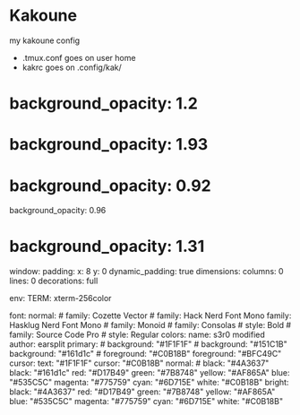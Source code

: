 # Kakoune
my kakoune config

- .tmux.conf goes on user home
- kakrc goes on .config/kak/



# background_opacity: 1.2
# background_opacity: 1.93
# background_opacity: 0.92
background_opacity: 0.96
# background_opacity: 1.31
window:
  padding:
    x: 8
    y: 0
  dynamic_padding: true
  dimensions:
    columns: 0
    lines: 0
  decorations: full

env:
  TERM: xterm-256color

font:
  normal:
    # family: Cozette Vector
    # family: Hack Nerd Font Mono
    family: Hasklug Nerd Font Mono
    # family: Monoid
    # family: Consolas
    # style: Bold
    # family: Source Code Pro
    # style: Regular
colors:
  name: s3r0 modified
  author: earsplit
  primary:
    # background: "#1F1F1F"
    # background: "#151C1B"
    background: "#161d1c"
    # foreground: "#C0B18B"
    foreground: "#BFC49C"
  cursor:
    text: "#1F1F1F"
    cursor: "#C0B18B"
  normal:
    # black: "#4A3637"
    black: "#161d1c"
    red: "#D17B49"
    green: "#7B8748"
    yellow: "#AF865A"
    blue: "#535C5C"
    magenta: "#775759"
    cyan: "#6D715E"
    white: "#C0B18B"
  bright:
    black: "#4A3637"
    red: "#D17B49"
    green: "#7B8748"
    yellow: "#AF865A"
    blue: "#535C5C"
    magenta: "#775759"
    cyan: "#6D715E"
    white: "#C0B18B"
